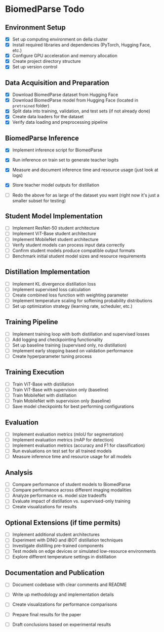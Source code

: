 # BiomedParse Todo

## Environment Setup

- [x] Set up computing environment on della cluster
- [x] Install required libraries and dependencies (PyTorch, Hugging Face, etc.)
- [x] Configure GPU acceleration and memory allocation
- [x] Create project directory structure
- [x] Set up version control

## Data Acquisition and Preparation

- [x] Download BiomedParse dataset from Hugging Face
- [x] Download BiomedParse model from Hugging Face (located in `pretrained` folder)
- [x] Split data into training, validation, and test sets (if not already done)
- [x] Create data loaders for the dataset
- [x] Verify data loading and preprocessing pipeline

## BiomedParse Inference

- [x] Implement inference script for BiomedParse
- [x] Run inference on train set to generate teacher logits
- [x] Measure and document inference time and resource usage (just look at logs)
- [x] Store teacher model outputs for distillation

- [ ] Redo the above for as large of the dataset you want (right now it's just a smaller subset for testing)

## Student Model Implementation

- [ ] Implement ResNet-50 student architecture
- [ ] Implement ViT-Base student architecture
- [ ] Implement MobileNet student architecture
- [ ] Verify student models can process input data correctly
- [ ] Confirm student models produce compatible output formats
- [ ] Benchmark initial student model sizes and resource requirements

## Distillation Implementation

- [ ] Implement KL divergence distillation loss
- [ ] Implement supervised loss calculation
- [ ] Create combined loss function with weighting parameter
- [ ] Implement temperature scaling for softening probability distributions
- [ ] Set up optimization strategy (learning rate, scheduler, etc.)

## Training Pipeline

- [ ] Implement training loop with both distillation and supervised losses
- [ ] Add logging and checkpointing functionality
- [ ] Set up baseline training (supervised only, no distillation)
- [ ] Implement early stopping based on validation performance
- [ ] Create hyperparameter tuning process

## Training Execution

- [ ] Train ViT-Base with distillation
- [ ] Train ViT-Base with supervision only (baseline)
- [ ] Train MobileNet with distillation
- [ ] Train MobileNet with supervision only (baseline)
- [ ] Save model checkpoints for best performing configurations

## Evaluation

- [ ] Implement evaluation metrics (mIoU for segmentation)
- [ ] Implement evaluation metrics (mAP for detection)
- [ ] Implement evaluation metrics (accuracy and F1 for classification)
- [ ] Run evaluations on test set for all trained models
- [ ] Measure inference time and resource usage for all models

## Analysis

- [ ] Compare performance of student models to BiomedParse
- [ ] Compare performance across different imaging modalities
- [ ] Analyze performance vs. model size tradeoffs
- [ ] Evaluate impact of distillation vs. supervised-only training
- [ ] Create visualizations for results

## Optional Extensions (if time permits)

- [ ] Implement additional student architectures
- [ ] Experiment with DINO and iBOT distillation techniques
- [ ] Investigate distilling pre-trained components
- [ ] Test models on edge devices or simulated low-resource environments
- [ ] Explore different temperature settings in distillation

## Documentation and Publication

- [ ] Document codebase with clear comments and README
- [ ] Write up methodology and implementation details
- [ ] Create visualizations for performance comparisons
- [ ] Prepare final results for the paper
- [ ] Draft conclusions based on experimental results

